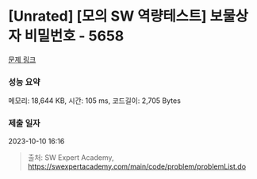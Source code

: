 # [Unrated] [모의 SW 역량테스트] 보물상자 비밀번호 - 5658 

[문제 링크](https://swexpertacademy.com/main/code/problem/problemDetail.do?contestProbId=AWXRUN9KfZ8DFAUo) 

### 성능 요약

메모리: 18,644 KB, 시간: 105 ms, 코드길이: 2,705 Bytes

### 제출 일자

2023-10-10 16:16



> 출처: SW Expert Academy, https://swexpertacademy.com/main/code/problem/problemList.do
